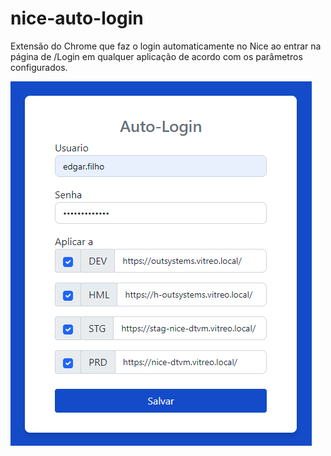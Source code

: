 # nice-auto-login
Extensão do Chrome que faz o login automaticamente no Nice ao entrar na página de /Login em qualquer aplicação de acordo com os parâmetros configurados.

![image info](Popup.png "Popup")